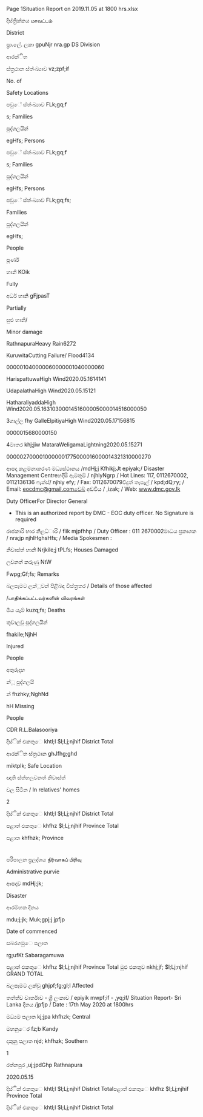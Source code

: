 Page 1Situation Report on 2019.11.05 at 1800 hrs.xlsx

දිස්ත්‍රික්කය மாவட்டம்

District

ප්‍රා.ලේ. ලකා gpuNjr nra.gp DS Division

ආරක්ිත

ස්ත්‍රථාන ස්ත්‍ංඛ්‍යාව vz;zpf;if

No. of

Safety Locations

පවුේ ස්ත්‍ංඛ්‍යාව FLk;gq;f

s; Families

පුද්ගලයින්

egHfs; Persons

පවුේ ස්ත්‍ංඛ්‍යාව FLk;gq;f

s; Families

පුද්ගලයින්

egHfs; Persons

පවුේ ස්ත්‍ංඛ්‍යාව FLk;gq;fs;

Families

පුද්ගලයින්

egHfs;

People

පූර්ණ

හානි KOik

Fully

අර්ධ හානි gFjpasT

Partially

සුළු හානි/

Minor damage

RathnapuraHeavy Rain6272

KuruwitaCutting Failure/ Flood4134

000001040000060000001040000060

HarispattuwaHigh Wind2020.05.1614141

UdapalathaHigh Wind2020.05.15121

HatharaliyaddaHigh Wind2020.05.1631030001451600005000014516000050

3ගාල්ල fhy GalleElpitiyaHigh Wind2020.05.17156815

0000015680000150

4මාතර khj;jiw MataraWeligamaLightning2020.05.15271

0000027000010000001775000016000014321310000270

ආපදා කළමනාකරණ මධ්‍යස්ථානය /mdHj;j Kfhikj;Jt epiyak;/ Disaster Management Centreහදිසි ඇමතුම් / njhiyNgrp / Hot Lines: 117, 0112670002, 0112136136 ෆැක්ස්/ njhiy efy; / Fax: 0112670079විදුත් තැපැල් / kpd;dQ;ry; / Email: eocdmc@gmail.comවෙබ් අඩවිය / ,izak; / Web: www.dmc.gov.lk

Duty OfficerFor Director General

* This is an authorized report by DMC - EOC duty officer. No Signature is required

රාජකාරි භාර නිළධ්‍ාරි / flik mjpfhhp / Duty Officer : 011 2670002මාධය ප්‍රකාශක / nra;jp njhlHghsHfs; / Media Spokesmen :

නිවාස්ත්‍ හානි Nrjkile;j tPLfs; Houses Damaged

ලවනත් කරුණු NtW

Fwpg;Gf;fs; Remarks

බලපෑමට ලක්ූවන් පිළිබඳ විස්ත්‍රතර / Details of those affected

/பாதிக்கப்பட்டவர்களின் விவரங்கள்

මිය යෑම් kuzq;fs; Deaths

තුවාලවු පුද්ගලයින්

fhakile;NjhH

Injured

People

අතුරුදහ

න්ූ පුද්ගලයි

න් fhzhky;NghNd

hH Missing

People

CDR R.L.Balasooriya

දිස්ික් එකතුෙ khtl;l $l;Lj;njhif District Total

ආරක්ිත ස්ත්‍රථාන ghJfhg;ghd

miktplk; Safe Location

ඥාති ස්ත්‍හලවනත් නිවාස්ත්‍

වල සිටින / In relatives' homes

2

දිස්ික් එකතුෙ khtl;l $l;Lj;njhif District Total

පළාත් ඵකතුෙ khfhz $l;Lj;njhif Province Total

පළාත khfhzk; Province

#

පරිපාලන ප්‍රලද්ශය நிர்வாகப் பிரிவு

Administrative purvie

ආපදාව mdHj;jk;

Disaster

ආරම්භක දිනය

mdu;j;jk; Muk;gpj;j jpfjp

Date of commenced

සබරගමුෙ පලාත

rg;ufKt Sabaragamuwa

පළාත් ඵකතුෙ khfhz $l;Lj;njhif Province Total මුළු එකතුව nkhj;jf; $l;Lj;njhif GRAND TOTAL

බලපෑමට ලක්වු ghjpf;fg;gl;l Affected

තත්ත්ව වාර්තාව - ශ්‍රී ලංකාව / epiyik mwpf;if - ,yq;if/ Situation Report- Sri Lanka දිනය /jpfjp / Date : 17th May 2020 at 1800hrs

මධ්‍යම පලාත kj;jpa khfhzk; Central

මහනුෙර fz;b Kandy

දකුනු පලාත njd; khfhzk; Southern

1

රත්නපුර ,uj;jpdGhp Rathnapura

2020.05.15

දිස්ික් එකතුෙ khtl;l $l;Lj;njhif District Totalපළාත් ඵකතුෙ khfhz $l;Lj;njhif Province Total

දිස්ික් එකතුෙ khtl;l $l;Lj;njhif District Total